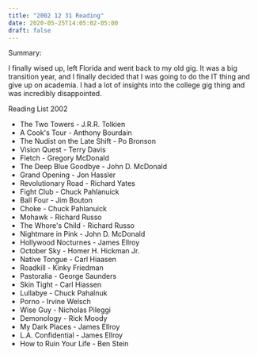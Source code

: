 ```yaml
---
title: "2002 12 31 Reading"
date: 2020-05-25T14:05:02-05:00
draft: false
---
```


Summary:

I finally wised up, left Florida and went back to my old gig. It was a big transition year, and I finally decided that I was going to do the IT thing and give up on academia. I had a lot of insights into the college gig thing and was incredibly disappointed.


Reading List 2002

* The Two Towers - J.R.R. Tolkien
* A Cook's Tour - Anthony Bourdain
* The Nudist on the Late Shift - Po Bronson
* Vision Quest - Terry Davis
* Fletch - Gregory McDonald
* The Deep Blue Goodbye - John D. McDonald
* Grand Opening - Jon Hassler
* Revolutionary Road - Richard Yates
* Fight Club - Chuck Pahlanuick
* Ball Four - Jim Bouton
* Choke - Chuck Pahlanuick
* Mohawk - Richard Russo
* The Whore's Child - Richard Russo
* Nightmare in Pink - John D. McDonald
* Hollywood Nocturnes - James Ellroy
* October Sky - Homer H. Hickman Jr.
* Native Tongue - Carl Hiaasen
* Roadkill - Kinky Friedman
* Pastoralia - George Saunders
* Skin Tight - Carl Hiassen
* Lullabye - Chuck Pahalnuk
* Porno - Irvine Welsch
* Wise Guy - Nicholas Pileggi
* Demonology - Rick Moody
* My Dark Places - James Ellroy
* L.A. Confidential - James Ellroy
* How to Ruin Your Life - Ben Stein

